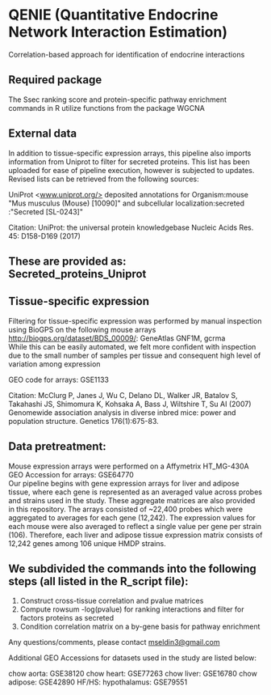 # QENIE (Quantitative Endocrine Network Interaction Estimation)
Correlation-based approach for identification of endocrine interactions

## Required package
The Ssec ranking score and protein-specific pathway enrichment commands in R utilize functions from the package WGCNA

## External data
In addition to tissue-specific expression arrays, this pipeline also imports information from Uniprot to filter for secreted proteins.  This list has been uploaded for ease of pipeline execution, however is subjected to updates.  Revised lists can be retrieved from the following sources:

  UniProt <www.uniprot.org/> deposited annotations for Organism:mouse "Mus musculus (Mouse) [10090]" and subcellular localization:secreted :"Secreted [SL-0243]"
  
  Citation:
  UniProt: the universal protein knowledgebase Nucleic Acids Res. 45: D158-D169 (2017)  
## These are provided as: Secreted_proteins_Uniprot
## Tissue-specific expression
Filtering for tissue-specific expression was performed by manual inspection using BioGPS on the following mouse arrays <http://biogps.org/dataset/BDS_00009/>: GeneAtlas GNF1M, gcrma  
While this can be easily automated, we felt more confident with inspection due to the small number of samples per tissue and consequent high level of variation among expression 

  GEO code for arrays: GSE1133
  
  Citation:
  McClurg P, Janes J, Wu C, Delano DL, Walker JR, Batalov S, Takahashi JS, Shimomura K, Kohsaka A, Bass J, Wiltshire T, Su AI (2007) Genomewide association analysis in diverse inbred mice: power and population structure. Genetics 176(1):675-83.

## Data pretreatment:  
Mouse expression arrays were performed on a Affymetrix HT_MG-430A  
GEO Accession for arrays: GSE64770  
Our pipeline begins with gene expression arrays for liver and adipose tissue, where each gene is represented as an averaged value across probes and strains used in the study.  These aggregate matrices are also provided in this repository.  The arrays consisted of ~22,400 probes which were aggregated to averages for each gene (12,242).  The expression values for each mouse were also averaged to reflect a single value per gene per strain (106).  Therefore, each liver and adipose tissue expression matrix consists of 12,242 genes among 106 unique HMDP strains.   

## We subdivided the commands into the following steps (all listed in the R_script file):

1. Construct cross-tissue correlation and pvalue matrices
2. Compute rowsum -log(pvalue) for ranking interactions and filter for factors proteins as secreted
3. Condition correlation matrix on a by-gene basis for pathway enrichment 

Any questions/comments, please contact mseldin3@gmail.com



Additional GEO Accessions for datasets used in the study are listed below:


chow aorta: GSE38120
chow heart: GSE77263
chow liver: GSE16780
chow adipose: GSE42890
HF/HS: hypothalamus: GSE79551

